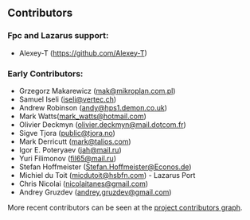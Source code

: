 ## Contributors

### Fpc and Lazarus support:                                       
- Alexey-T (https://github.com/Alexey-T)                        
### Early Contributors:                                             
-  Grzegorz Makarewicz (mak@mikroplan.com.pl)                  
-  Samuel Iseli (iseli@vertec.ch)
-  Andrew Robinson (andy@hps1.demon.co.uk)                     
-  Mark Watts(mark_watts@hotmail.com)                          
-  Olivier Deckmyn (olivier.deckmyn@mail.dotcom.fr)            
-  Sigve Tjora (public@tjora.no)                               
-  Mark Derricutt (mark@talios.com)                            
-  Igor E. Poteryaev (jah@mail.ru)                             
-  Yuri Filimonov (fil65@mail.ru)                              
-  Stefan Hoffmeister (Stefan.Hoffmeister@Econos.de)           
-  Michiel du Toit (micdutoit@hsbfn.com) - Lazarus Port        
-  Chris Nicolai (nicolaitanes@gmail.com)                      
-  Andrey Gruzdev (andrey.gruzdev@gmail.com)                 

More recent contributors can be seen at the [project contributors graph](https://github.com/pyscripter/python4delphi/graphs/contributors).

